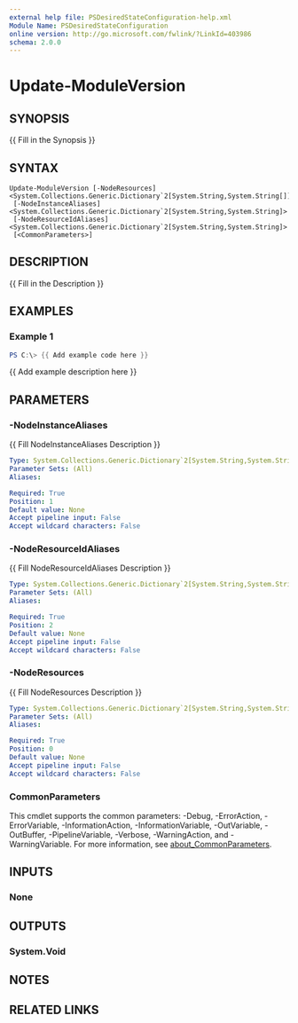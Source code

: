 ```yaml
---
external help file: PSDesiredStateConfiguration-help.xml
Module Name: PSDesiredStateConfiguration
online version: http://go.microsoft.com/fwlink/?LinkId=403986
schema: 2.0.0
---
```


# Update-ModuleVersion

## SYNOPSIS
{{ Fill in the Synopsis }}

## SYNTAX

```
Update-ModuleVersion [-NodeResources] <System.Collections.Generic.Dictionary`2[System.String,System.String[]]>
 [-NodeInstanceAliases] <System.Collections.Generic.Dictionary`2[System.String,System.String]>
 [-NodeResourceIdAliases] <System.Collections.Generic.Dictionary`2[System.String,System.String]>
 [<CommonParameters>]
```

## DESCRIPTION
{{ Fill in the Description }}

## EXAMPLES

### Example 1
```powershell
PS C:\> {{ Add example code here }}
```

{{ Add example description here }}

## PARAMETERS

### -NodeInstanceAliases
{{ Fill NodeInstanceAliases Description }}

```yaml
Type: System.Collections.Generic.Dictionary`2[System.String,System.String]
Parameter Sets: (All)
Aliases:

Required: True
Position: 1
Default value: None
Accept pipeline input: False
Accept wildcard characters: False
```

### -NodeResourceIdAliases
{{ Fill NodeResourceIdAliases Description }}

```yaml
Type: System.Collections.Generic.Dictionary`2[System.String,System.String]
Parameter Sets: (All)
Aliases:

Required: True
Position: 2
Default value: None
Accept pipeline input: False
Accept wildcard characters: False
```

### -NodeResources
{{ Fill NodeResources Description }}

```yaml
Type: System.Collections.Generic.Dictionary`2[System.String,System.String[]]
Parameter Sets: (All)
Aliases:

Required: True
Position: 0
Default value: None
Accept pipeline input: False
Accept wildcard characters: False
```

### CommonParameters
This cmdlet supports the common parameters: -Debug, -ErrorAction, -ErrorVariable, -InformationAction, -InformationVariable, -OutVariable, -OutBuffer, -PipelineVariable, -Verbose, -WarningAction, and -WarningVariable. For more information, see [about_CommonParameters](http://go.microsoft.com/fwlink/?LinkID=113216).

## INPUTS

### None

## OUTPUTS

### System.Void

## NOTES

## RELATED LINKS
